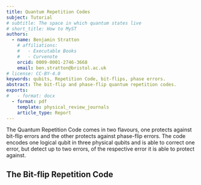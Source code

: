```yaml
---
title: Quantum Repetition Codes
subject: Tutorial
# subtitle: The space in which quantum states live
# short_title: How to MyST
authors:
  - name: Benjamin Stratton
    # affiliations:
    #   - Executable Books
    #   - Curvenote
    orcid: 0009-0001-2746-3668
    email: ben.stratton@bristol.ac.uk
# license: CC-BY-4.0
keywords: qubits, Repetition Code, bit-flips, phase errors.  
abstract: The bit-flip and phase-flip quantum repetition codes.  
exports:
#   - format: docx
  - format: pdf
    template: physical_review_journals
    article_type: Report
---
```


The Quantum Repetition Code comes in two flavours, one protects against bit-flip errors and the other protects against phase-flip errors. The code encodes one logical qubit in three physical qubits and is able to correct one error, but detect up to two errors, of the respective error it is able to protect against. 

## The Bit-flip Repetition Code

